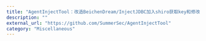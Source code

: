 ```yaml
---
title: "AgentInjectTool：改造BeichenDream/InjectJDBC加入shiro获取key和修改key功能"
description: ""
external_url: "https://github.com/SummerSec/AgentInjectTool"
category: "Miscellaneous"
---
```

